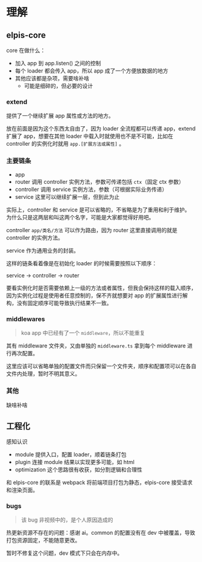 # 理解

## elpis-core

core 在做什么：

- 加入 app 到 app.listen() 之间的控制
- 每个 loader 都会传入 app，所以 app 成了一个方便放数据的地方
- 其他应该都是杂项，需要啥补啥
  - 可能是细碎的，但必要的设计

### extend

提供了一个继续扩展 app 属性或方法的地方。

放在前面是因为这个东西太自由了，因为 loader 全流程都可以传递 app，extend 扩展了 app，想要在其他 loader 中载入时就使用也不是不可能，比如在 controller 的实例化时就用 `app.[扩展方法或属性]` 。

### 主要链条

- app
- router        调用 controller 实例方法，参数可传递包括 `ctx`（固定 ctx 参数）
- controller    调用 service    实例方法，参数（可根据实际业务传递）
- service       这里可以继续扩展一层，但到此为止

实际上，controller 和 service 是可以省略的，不省略是为了重用和利于维护。
为什么只是这两层和叫这两个名字，可能是大家都觉得好用吧。

controller `app/类名/方法` 可以作为路由，因为 router 这里直接调用的就是 controller 的实例方法。

service 作为通用业务的封装。

这样的链条看着像是在初始化 loader 的时候需要按照以下顺序：

service -> controller -> router

要看实例化时是否需要依赖上一级的方法或者属性，但我会保持这样的载入顺序，因为实例化过程是使用者任意控制的，保不齐就想要对 app 的扩展属性进行解构，没有固定顺序可能导致执行结果不一致。

### middlewares

> koa app 中已经有了一个 `middleware`，所以不能重复

其有 middleware 文件夹，又由单独的 `middleware.ts` 拿到每个 middleware 进行再次配置。

这里应该可以省略单独的配置文件而只保留一个文件夹，顺序和配置项可以在各自文件内处理，暂时不明其意义。

### 其他

缺啥补啥

## 工程化

感知认识

- module 提供入口，配置 loader，顺着链条打包
- plugin 连接 module 结果以实现更多可能，如 html
- optimization 这个思路很有收获，如分割逻辑和合理性

和 elpis-core 的联系是 webpack 将前端项目打包为静态，elpis-core 接受请求和渲染页面。

### bugs

> 该 bug 非视频中的，是个人原因造成的

热更新资源不存在的问题：感谢 ai。common 的配置没有在 dev 中被覆盖，导致打包资源固定，不能随意更改。

暂时不修复这个问题，dev 模式下只会在内存中。
